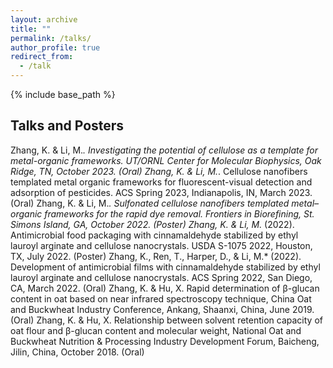 ```yaml
---
layout: archive
title: ""
permalink: /talks/
author_profile: true
redirect_from:
  - /talk
---
```


{% include base_path %}

## Talks and Posters

Zhang, K. & Li, M.*. Investigating the potential of cellulose as a template for metal-organic frameworks. UT/ORNL Center for Molecular Biophysics, Oak Ridge, TN, October 2023. (Oral)
Zhang, K. & Li, M.*. Cellulose nanofibers templated metal organic frameworks for fluorescent-visual detection and adsorption of pesticides. ACS Spring 2023, Indianapolis, IN, March 2023. (Oral)
Zhang, K. & Li, M.*. Sulfonated cellulose nanofibers templated metal–organic frameworks for the rapid dye removal. Frontiers in Biorefining, St. Simons Island, GA, October 2022. (Poster)
Zhang, K. & Li, M.* (2022). Antimicrobial food packaging with cinnamaldehyde stabilized by ethyl lauroyl arginate and cellulose nanocrystals. USDA S-1075 2022, Houston, TX, July 2022. (Poster)
Zhang, K., Ren, T., Harper, D., & Li, M.* (2022). Development of antimicrobial films with cinnamaldehyde stabilized by ethyl lauroyl arginate and cellulose nanocrystals. ACS Spring 2022, San Diego, CA, March 2022. (Oral)
Zhang, K. & Hu, X. Rapid determination of β-glucan content in oat based on near infrared spectroscopy technique, China Oat and Buckwheat Industry Conference, Ankang, Shaanxi, China, June 2019. (Oral)
Zhang, K. & Hu, X. Relationship between solvent retention capacity of oat flour and β-glucan content and molecular weight, National Oat and Buckwheat Nutrition & Processing Industry Development Forum, Baicheng, Jilin, China, October 2018. (Oral)

